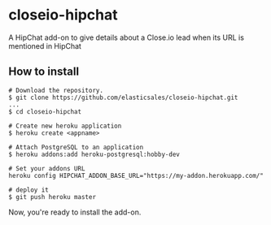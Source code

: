 # closeio-hipchat
A HipChat add-on to give details about a Close.io lead when its URL is mentioned in HipChat

## How to install
    # Download the repository.
    $ git clone https://github.com/elasticsales/closeio-hipchat.git
    ...
    $ cd closeio-hipchat
    
    # Create new heroku application
    $ heroku create <appname>
    
    # Attach PostgreSQL to an application
    $ heroku addons:add heroku-postgresql:hobby-dev
    
    # Set your addons URL
    heroku config HIPCHAT_ADDON_BASE_URL="https://my-addon.herokuapp.com/"
    
    # deploy it
    $ git push heroku master
    
Now, you're ready to install the add-on. 


